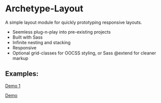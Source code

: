 Archetype-Layout
================

A simple layout module for quickly prototyping responsive layouts.

* Seemless plug-n-play into pre-existing projects
* Built with Sass
* Infinite nesting and stacking
* Responsive
* Optional grid-classes for OOCSS styling, or Sass @extend for cleaner markup

## Examples:

[Demo 1](http://cdpn.io/rDpjn)

[Demo](http://cdpn.io/IBzDn)

